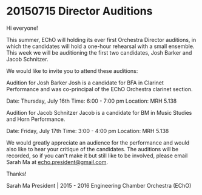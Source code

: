 # 20150715 Director Auditions

Hi everyone!
 
 This summer, EChO will holding its ever first Orchestra Director auditions, in which the candidates will hold a one-hour rehearsal with a small ensemble. This week we will be auditioning the first two candidates, Josh Barker and Jacob Schnitzer.

 We would like to invite you to attend these auditions:

 Audition for Josh Barker
 Josh is a candidate for BFA in Clarinet Performance and was co-principal of the EChO Orchestra clarinet section.

 Date: Thursday, July 16th
 Time: 6:00 - 7:00 pm
 Location: MRH 5.138

 Audition for Jacob Schnitzer
 Jacob is a candidate for BM in Music Studies and Horn Performance.

 Date: Friday, July 17th
 Time: 3:00 - 4:00 pm
 Location: MRH 5.138

 We would greatly appreciate an audience for the performance and would also like to hear your critique of the candidates. The auditions will be recorded, so if you can't make it but still like to be involved, please email Sarah Ma at echo.president@gmail.com.

 Thanks!

 Sarah Ma
 President | 2015 - 2016
 Engineering Chamber Orchestra (EChO)
